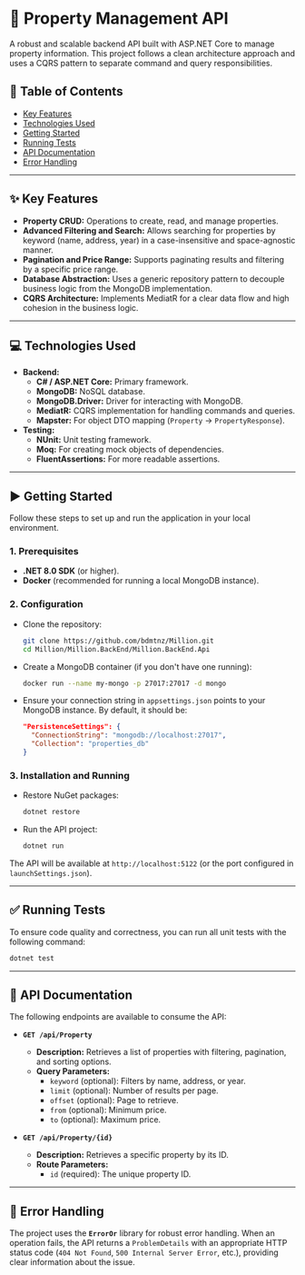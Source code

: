 # 🏡 Property Management API

A robust and scalable backend API built with ASP.NET Core to manage property information. This project follows a clean architecture approach and uses a CQRS pattern to separate command and query responsibilities.

## 📝 Table of Contents

  - [Key Features](https://www.google.com/search?q=%23-key-features)
  - [Technologies Used](https://www.google.com/search?q=%23-technologies-used)
  - [Getting Started](https://www.google.com/search?q=%23-getting-started)
  - [Running Tests](https://www.google.com/search?q=%23-running-tests)
  - [API Documentation](https://www.google.com/search?q=%23-api-documentation)
  - [Error Handling](https://www.google.com/search?q=%23-error-handling)

-----

## ✨ Key Features

  - **Property CRUD:** Operations to create, read, and manage properties.
  - **Advanced Filtering and Search:** Allows searching for properties by keyword (name, address, year) in a case-insensitive and space-agnostic manner.
  - **Pagination and Price Range:** Supports paginating results and filtering by a specific price range.
  - **Database Abstraction:** Uses a generic repository pattern to decouple business logic from the MongoDB implementation.
  - **CQRS Architecture:** Implements MediatR for a clear data flow and high cohesion in the business logic.

-----

## 💻 Technologies Used

  - **Backend:**
      - **C\# / ASP.NET Core:** Primary framework.
      - **MongoDB:** NoSQL database.
      - **MongoDB.Driver:** Driver for interacting with MongoDB.
      - **MediatR:** CQRS implementation for handling commands and queries.
      - **Mapster:** For object DTO mapping (`Property` -\> `PropertyResponse`).
  - **Testing:**
      - **NUnit:** Unit testing framework.
      - **Moq:** For creating mock objects of dependencies.
      - **FluentAssertions:** For more readable assertions.

-----

## ▶️ Getting Started

Follow these steps to set up and run the application in your local environment.

### **1. Prerequisites**

  - **.NET 8.0 SDK** (or higher).
  - **Docker** (recommended for running a local MongoDB instance).

### **2. Configuration**

  - Clone the repository:
    ```bash
    git clone https://github.com/bdmtnz/Million.git
    cd Million/Million.BackEnd/Million.BackEnd.Api
    ```
  - Create a MongoDB container (if you don't have one running):
    ```bash
    docker run --name my-mongo -p 27017:27017 -d mongo
    ```
  - Ensure your connection string in `appsettings.json` points to your MongoDB instance. By default, it should be:
    ```json
    "PersistenceSettings": {
      "ConnectionString": "mongodb://localhost:27017",
      "Collection": "properties_db"
    }
    ```

### **3. Installation and Running**

  - Restore NuGet packages:
    ```bash
    dotnet restore
    ```
  - Run the API project:
    ```bash
    dotnet run
    ```

The API will be available at `http://localhost:5122` (or the port configured in `launchSettings.json`).

-----

## ✅ Running Tests

To ensure code quality and correctness, you can run all unit tests with the following command:

```bash
dotnet test
```

-----

## 📄 API Documentation

The following endpoints are available to consume the API:

  - **`GET /api/Property`**

      - **Description:** Retrieves a list of properties with filtering, pagination, and sorting options.
      - **Query Parameters:**
          - `keyword` (optional): Filters by name, address, or year.
          - `limit` (optional): Number of results per page.
          - `offset` (optional): Page to retrieve.
          - `from` (optional): Minimum price.
          - `to` (optional): Maximum price.

  - **`GET /api/Property/{id}`**

      - **Description:** Retrieves a specific property by its ID.
      - **Route Parameters:**
          - `id` (required): The unique property ID.

-----

## 🚫 Error Handling

The project uses the **`ErrorOr`** library for robust error handling. When an operation fails, the API returns a `ProblemDetails` with an appropriate HTTP status code (`404 Not Found`, `500 Internal Server Error`, etc.), providing clear information about the issue.